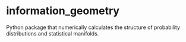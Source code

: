 # information_geometry
Python package that numerically calculates the structure of probability distributions and statistical manifolds.
